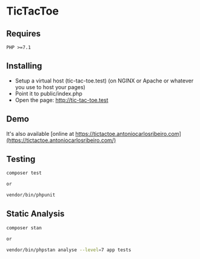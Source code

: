 # TicTacToe

## Requires

```
PHP >=7.1
```

## Installing

- Setup a virtual host (tic-tac-toe.test) (on NGINX or Apache or whatever you use to host your pages)
- Point it to public/index.php
- Open the page: http://tic-tac-toe.test

## Demo

It's also available [online at https://tictactoe.antoniocarlosribeiro.com](https://tictactoe.antoniocarlosribeiro.com/)

## Testing

``` bash
composer test

or 

vendor/bin/phpunit
```

## Static Analysis

``` bash
composer stan

or 

vendor/bin/phpstan analyse --level=7 app tests
```
